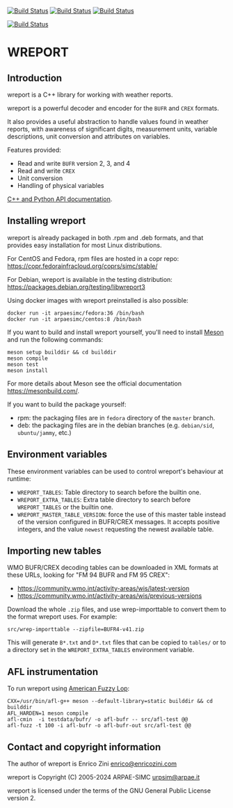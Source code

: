 [![Build Status](https://simc.arpae.it/moncic-ci/wreport/rocky8.png)](https://simc.arpae.it/moncic-ci/wreport/)
[![Build Status](https://simc.arpae.it/moncic-ci/wreport/rocky9.png)](https://simc.arpae.it/moncic-ci/wreport/)
[![Build Status](https://simc.arpae.it/moncic-ci/wreport/fedora40.png)](https://simc.arpae.it/moncic-ci/wreport/)

[![Build Status](https://copr.fedorainfracloud.org/coprs/simc/stable/package/wreport/status_image/last_build.png)](https://copr.fedorainfracloud.org/coprs/simc/stable/package/wreport/)

# WREPORT


## Introduction

wreport is a C++ library for working with weather reports.

wreport is a powerful decoder and encoder for the `BUFR` and `CREX` formats.

It also provides a useful abstraction to handle values found in weather
reports, with awareness of significant digits, measurement units, variable
descriptions, unit conversion and attributes on variables.

Features provided:

- Read and write `BUFR` version 2, 3, and 4
- Read and write `CREX`
- Unit conversion
- Handling of physical variables

[C++ and Python API documentation](https://arpa-simc.github.io/wreport/).

## Installing wreport

wreport is already packaged in both .rpm and .deb formats, and that provides
easy installation for most Linux distributions.

For CentOS and Fedora, rpm files are hosted in a copr repo:
https://copr.fedorainfracloud.org/coprs/simc/stable/

For Debian, wreport is available in the testing distribution:
https://packages.debian.org/testing/libwreport3

Using docker images with wreport preinstalled is also possible:

```
docker run -it arpaesimc/fedora:36 /bin/bash
docker run -it arpaesimc/centos:8 /bin/bash
```

If you want to build and install wreport yourself, you'll need to install
[Meson](https://mesonbuild.com/) and run the following commands:

```
meson setup builddir && cd builddir
meson compile
meson test
meson install
```

For more details about Meson see the official documentation https://mesonbuild.com/.

If you want to build the package yourself:
- rpm: the packaging files are in `fedora` directory of the `master` branch.
- deb: the packaging files are in the debian branches (e.g. `debian/sid`, `ubuntu/jammy`, etc.)

## Environment variables

These environment variables can be used to control wreport's behaviour at runtime:

* `WREPORT_TABLES`: Table directory to search before the builtin one.
* `WREPORT_EXTRA_TABLES`: Extra table directory to search before
  `WREPORT_TABLES` or the builtin one.
* `WREPORT_MASTER_TABLE_VERSION`: force the use of this master table instead of
  the version configured in BUFR/CREX messages. It accepts positive integers,
  and the value `newest` requesting the newest available table.

## Importing new tables

WMO BUFR/CREX decoding tables can be downloaded in XML formats at these URLs,
looking for "FM 94 BUFR and FM 95 CREX":

* https://community.wmo.int/activity-areas/wis/latest-version
* https://community.wmo.int/activity-areas/wis/previous-versions

Download the whole `.zip` files, and use wrep-importtable to convert them to
the format wreport uses. For example:

    src/wrep-importtable --zipfile=BUFR4-v41.zip

This will generate `B*.txt` and `D*.txt` files that can be copied to `tables/`
or to a directory set in the `WREPORT_EXTRA_TABLES` environment variable.

## AFL instrumentation

To run wreport using [American Fuzzy Lop](http://lcamtuf.coredump.cx/afl/):

    CXX=/usr/bin/afl-g++ meson --default-library=static builddir && cd builddir
    AFL_HARDEN=1 meson compile
    afl-cmin  -i testdata/bufr/ -o afl-bufr -- src/afl-test @@
    afl-fuzz -t 100 -i afl-bufr -o afl-bufr-out src/afl-test @@

## Contact and copyright information

The author of wreport is Enrico Zini <enrico@enricozini.com>

wreport is Copyright (C) 2005-2024 ARPAE-SIMC <urpsim@arpae.it>

wreport is licensed under the terms of the GNU General Public License version
2.
